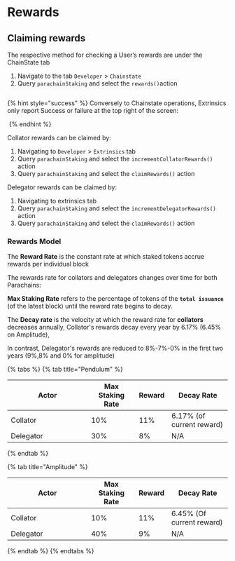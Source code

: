 # Rewards

## Claiming rewards

The respective method for checking a User’s rewards are under the ChainState tab

1. Navigate to the tab `Developer` > `Chainstate`
2. Query `parachainStaking` and select the `rewards()`action

<figure><img src="../../.gitbook/assets/Screenshot_2022-11-16_at_15.51.34.png" alt=""><figcaption></figcaption></figure>

{% hint style="success" %}
Conversely to Chainstate operations, Extrinsics only report Success or failure at the top right of the screen:&#x20;

<img src="../../.gitbook/assets/Screenshot_2022-11-17_at_12.00.09.png" alt="" data-size="original">
{% endhint %}

Collator rewards can be claimed by:

1. Navigating to `Developer` > `Extrinsics` tab
2. Query `parachainStaking` and select the `incrementCollatorRewards()` action
3. Query `parachainStaking` and select the `claimRewards()` action

Delegator rewards can be claimed by:

1. Navigating to extrinsics tab
2. Query `parachainStaking` and select the `incrementDelegatorRewards()` action
3. Query `parachainStaking` and select the `claimRewards()` action



### Rewards Model

The **Reward Rate** is the constant rate at which staked tokens accrue rewards per individual block

The rewards rate for collators and delegators changes over time for both Parachains:

**Max Staking Rate** refers to the percentage of tokens of the **`total issuance`** (of the latest block) until the reward rate begins to decay.

The **Decay rate** is the velocity at which the reward rate for **collators** decreases annually, Collator's rewards decay every year by 6.17% (6.45% on Amplitude),&#x20;

In contrast, Delegator's rewards are reduced to 8%-7%-0% in the first two years (9%,8% and 0% for amplitude)



{% tabs %}
{% tab title="Pendulum" %}
<table><thead><tr><th width="167.66666666666666">Actor</th><th>Max Staking Rate</th><th>Reward</th><th>Decay Rate</th></tr></thead><tbody><tr><td>Collator</td><td>10%</td><td>11% </td><td>6.17% (of current reward)</td></tr><tr><td>Delegator</td><td>30%</td><td>8%</td><td>N/A</td></tr></tbody></table>
{% endtab %}

{% tab title="Amplitude" %}
<table><thead><tr><th width="167.66666666666666">Actor</th><th>Max Staking Rate</th><th>Reward</th><th>Decay Rate</th></tr></thead><tbody><tr><td>Collator</td><td>10%</td><td>11% </td><td>6.45% (Of current reward)</td></tr><tr><td>Delegator</td><td>40%</td><td>9%</td><td>N/A</td></tr></tbody></table>
{% endtab %}
{% endtabs %}
